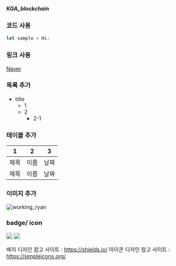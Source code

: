 ##### KGA_blockchain

### 코드 사용
``` JavaScript
let sample = Hi;
```

### 링크 사용
[Naver](http://www.naver.com)

### 목록 추가
* title
  * 1
  * 2
    * 2-1

### 테이블 추가
1 | 2 | 3
---|---|---
제목 | 이름 | 날짜
제목 | 이름 | 날짜

### 이미지 추가
![working_ryan](https://user-images.githubusercontent.com/107897852/174938371-09b9c4b0-e95a-4fa1-bbbd-73b04d8fdef8.gif)

### badge/ icon
<img src="https://img.shields.io/badge/github-181717?style=for-the-badge&logo=github&logoColor=white">
<img src="https://img.shields.io/badge/JavaScript-FCC624?style=for-the-badge&logo=javascript&logoColor=black">

배지 디자인 참고 사이트 : https://shields.io/
아이콘 디자인 참고 사이트 : https://simpleicons.org/
